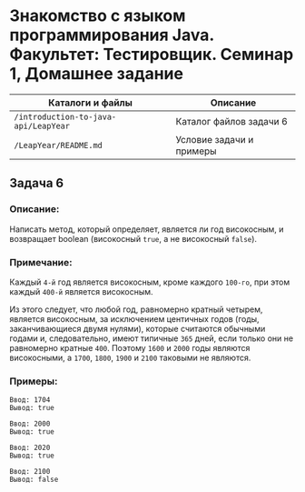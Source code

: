 # Знакомство с языком программирования Java. Факультет: Тестировщик. Семинар 1, Домашнее задание

Каталоги и файлы                     | Описание
-------------------------------------|-----------------------------------------------------
`/introduction-to-java-api/LeapYear` | Каталог файлов задачи 6
`/LeapYear/README.md`                | Условие задачи и примеры

## Задача 6

### Описание:

Написать метод, который определяет, является ли год високосным, и возвращает boolean (високосный `true`, а не високосный `false`). 

### Примечание:

Каждый `4-й` год является високосным, кроме каждого `100-го`, при этом каждый `400-й` является високосным.

Из этого следует, что любой год, равномерно кратный четырем, является високосным, за исключением центичных годов (годы, заканчивающиеся двумя нулями), которые считаются обычными годами и, следовательно, имеют типичные `365` дней, если только они не равномерно кратные `400`. Поэтому `1600` и `2000` годы являются високосными, а `1700`, `1800`, `1900` и `2100` таковыми не являются.

### Примеры:

```
Ввод: 1704
Вывод: true
```
```
Ввод: 2000
Вывод: true
```
```
Ввод: 2020
Вывод: true
```
```
Ввод: 2100
Вывод: false
```

